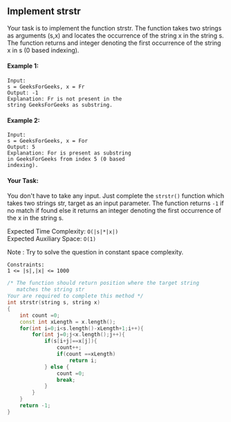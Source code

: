 ## Implement strstr

Your task is to implement the function strstr. The function takes two strings as arguments (s,x) and locates the occurrence of the string x in the string s. The function returns and integer denoting the first occurrence of the string x in s (0 based indexing).

#### Example 1:

```
Input:
s = GeeksForGeeks, x = Fr
Output: -1
Explanation: Fr is not present in the
string GeeksForGeeks as substring.
```

#### Example 2:

```
Input:
s = GeeksForGeeks, x = For
Output: 5
Explanation: For is present as substring
in GeeksForGeeks from index 5 (0 based
indexing).
```

#### Your Task:

You don't have to take any input. Just complete the `strstr()` function which takes two strings str, target as an input parameter. The function returns `-1` if no match if found else it returns an integer denoting the first occurrence of the x in the string s.

Expected Time Complexity: `O(|s|*|x|)`  
Expected Auxiliary Space: `O(1)`

Note : Try to solve the question in constant space complexity.

```
Constraints:
1 <= |s|,|x| <= 1000
```

```c++
/* The function should return position where the target string
   matches the string str
Your are required to complete this method */
int strstr(string s, string x)
{
    int count =0;
    const int xLength = x.length();
    for(int i=0;i<s.length()-xLength+1;i++){
        for(int j=0;j<x.length();j++){
            if(s[i+j]==x[j]){
                count++;
                if(count ==xLength)
                    return i;
            } else {
                count =0;
                break;
            }
        }
    }
    return -1;
}
```
